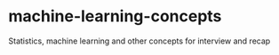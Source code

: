 # machine-learning-concepts
Statistics, machine learning and other concepts for interview and recap
